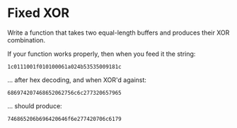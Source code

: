 # Fixed XOR

Write a function that takes two equal-length buffers and produces their XOR combination.

If your function works properly, then when you feed it the string:

	1c0111001f010100061a024b53535009181c

... after hex decoding, and when XOR'd against:

	686974207468652062756c6c277320657965

... should produce:

	746865206b696420646f6e277420706c6179
